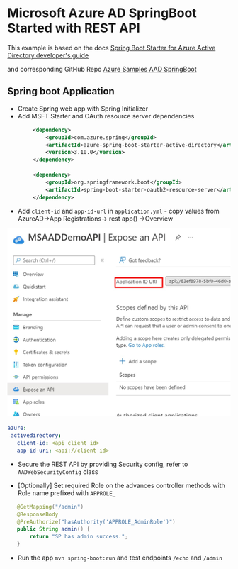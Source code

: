 
# Microsoft Azure AD SpringBoot Started with REST API

This example is based on the docs [Spring Boot Starter for Azure Active Directory developer's guide](https://docs.microsoft.com/en-us/azure/developer/java/spring-framework/spring-boot-starter-for-azure-active-directory-developer-guide#protect-a-resource-serverapi)

and corresponding GitHub Repo [Azure Samples AAD SpringBoot](https://github.com/Azure-Samples/azure-spring-boot-samples/tree/main/aad/azure-spring-boot-starter-active-directory/aad-resource-server)

## Spring boot Application 

- Create Spring web app with Spring Initializer 
- Add MSFT Starter and OAuth resource server dependencies
```xml
        <dependency>
			<groupId>com.azure.spring</groupId>
			<artifactId>azure-spring-boot-starter-active-directory</artifactId>
			<version>3.10.0</version>
		</dependency>

		<dependency>
			<groupId>org.springframework.boot</groupId>
			<artifactId>spring-boot-starter-oauth2-resource-server</artifactId>
		</dependency>
 ```       

 - Add `client-id`  and `app-id-url` in `application.yml` - copy values from AzureAD->App Registrations-> rest app(<MSAADDemoAPI>) ->Overview 

 ![docs](../docs/appid.jpg)

 ```yaml
 azure:
  activedirectory:
    client-id: <api client id>
    app-id-uri: <api://client id> 
 ```

 - Secure the REST API by providing Security config, refer to `AADWebSecurityConfig` class

 - [Optionally] Set required Role on the advances controller methods with Role name prefixed with `APPROLE_`
 
 ```java
    @GetMapping("/admin")
    @ResponseBody
    @PreAuthorize("hasAuthority('APPROLE_AdminRole')")
    public String admin() {
        return "SP has admin success.";
    }

 ```

 - Run the app `mvn spring-boot:run` and test endpoints `/echo` and `/admin`
